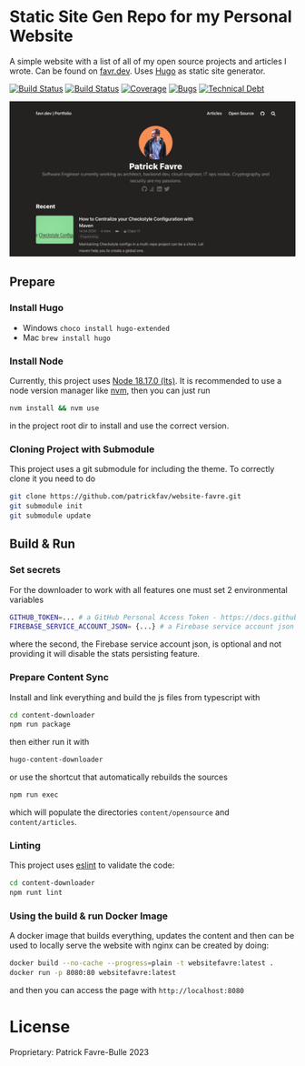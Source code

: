 # Static Site Gen Repo for my Personal Website

A simple website with a list of all of my open source projects and articles I wrote. Can be found on [favr.dev](https://favr.dev). Uses [Hugo](https://gohugo.io/) as static site generator.

[![Build Status](https://github.com/patrickfav/website-favre/actions/workflows/build_deploy.yml/badge.svg)](https://github.com/patrickfav/website-favre/actions)
[![Build Status](https://github.com/patrickfav/website-favre/actions/workflows/check_site.yml/badge.svg)](https://github.com/patrickfav/website-favre/actions)
[![Coverage](https://sonarcloud.io/api/project_badges/measure?project=patrickfav_website-favre&metric=coverage)](https://sonarcloud.io/summary/new_code?id=patrickfav_website-favre)
[![Bugs](https://sonarcloud.io/api/project_badges/measure?project=patrickfav_website-favre&metric=bugs)](https://sonarcloud.io/summary/new_code?id=patrickfav_website-favre)
[![Technical Debt](https://sonarcloud.io/api/project_badges/measure?project=patrickfav_website-favre&metric=sqale_index)](https://sonarcloud.io/summary/new_code?id=patrickfav_website-favre)

![Screenshot Website](https://github.com/patrickfav/website-favre/blob/main/.readme/banner.png?raw=true)

## Prepare

### Install Hugo

* Windows `choco install hugo-extended`
* Mac `brew install hugo`

### Install Node

Currently, this project uses [Node 18.17.0 (lts)](https://nodejs.org/es/blog/release/v18.17.0). It is recommended to use
a node version manager like [nvm](https://github.com/nvm-sh/nvm), then you can just run

```bash
nvm install && nvm use
```

in the project root dir to install and use the correct version.

### Cloning Project with Submodule

This project uses a git submodule for including the theme. To correctly clone it you need to do

```bash
git clone https://github.com/patrickfav/website-favre.git
git submodule init
git submodule update
```

## Build & Run

### Set secrets

For the downloader to work with all features one must set 2 environmental variables

````bash
GITHUB_TOKEN=... # a GitHub Personal Access Token - https://docs.github.com/de/authentication/keeping-your-account-and-data-secure/creating-a-personal-access-token
FIREBASE_SERVICE_ACCOUNT_JSON= {...} # a Firebase service account json file - https://firebase.google.com/support/guides/service-accounts
````

where the second, the Firebase service account json, is optional and not providing it will disable the stats persisting feature.

### Prepare Content Sync

Install and link everything and build the js files from typescript with

```bash
cd content-downloader
npm run package
```

then either run it with

```bash
hugo-content-downloader
```

or use the shortcut that automatically rebuilds the sources

```bash
npm run exec
```

which will populate the directories `content/opensource` and `content/articles`.

### Linting

This project uses [eslint](https://eslint.org/) to validate the code:

```bash
cd content-downloader
npm runt lint
```

### Using the build & run Docker Image

A docker image that builds everything, updates the content and then can be used to locally serve the website with nginx can be created by doing:

```bash
docker build --no-cache --progress=plain -t websitefavre:latest .
docker run -p 8080:80 websitefavre:latest
```

and then you can access the page with `http://localhost:8080`

# License

Proprietary: Patrick Favre-Bulle 2023
